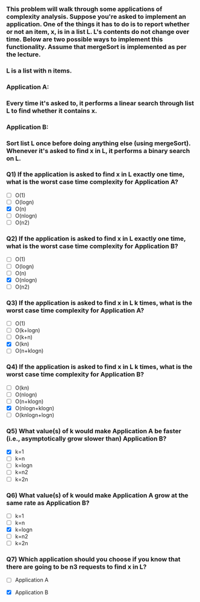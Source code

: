 ### This problem will walk through some applications of complexity analysis. Suppose you're asked to implement an application. One of the things it has to do is to report whether or not an item, x, is in a list L. L's contents do not change over time. Below are two possible ways to implement this functionality. Assume that mergeSort is implemented as per the lecture.

### L is a list with n items.

### Application A:
### Every time it's asked to, it performs a linear search through list L to find whether it contains x.

### Application B:
### Sort list L once before doing anything else (using mergeSort). Whenever it's asked to find x in L, it performs a binary search on L.

### Q1) If the application is asked to find x in L exactly one time, what is the worst case time complexity for Application A?
- [ ] O(1)
- [ ] O(logn)
- [x] O(n)
- [ ] O(nlogn)
- [ ] O(n2)

### Q2) If the application is asked to find x in L exactly one time, what is the worst case time complexity for Application B?
- [ ] O(1)
- [ ] O(logn)
- [ ] O(n)
- [x] O(nlogn)
- [ ] O(n2)

### Q3) If the application is asked to find x in L k times, what is the worst case time complexity for Application A?
- [ ] O(1)
- [ ] O(k+logn)
- [ ] O(k+n)
- [x] O(kn)
- [ ] O(n+klogn)

### Q4) If the application is asked to find x in L k times, what is the worst case time complexity for Application B?
- [ ] O(kn)
- [ ] O(nlogn)
- [ ] O(n+klogn)
- [x] O(nlogn+klogn)
- [ ] O(knlogn+logn)

### Q5) What value(s) of k would make Application A be faster (i.e., asymptotically grow slower than) Application B?
- [x] k=1
- [ ] k=n
- [ ] k=logn
- [ ] k=n2
- [ ] k=2n

### Q6) What value(s) of k would make Application A grow at the same rate as Application B?
- [ ] k=1
- [ ] k=n
- [x] k=logn
- [ ] k=n2
- [ ] k=2n

### Q7) Which application should you choose if you know that there are going to be n3 requests to find x in L?
- [ ] Application A
- [x] Application B

